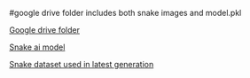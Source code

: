 #google drive folder includes both snake images and model.pkl

[Google drive folder](https://drive.google.com/drive/folders/1Anqir7YNB-4TpZ-eIOWprbuC18sT8Kkp?usp=sharing)

[Snake ai model](https://drive.google.com/file/d/1vwCAhmTKoBG84cRzVQbbwZNJO4L5f7b_/view?usp=sharing)

[Snake dataset used in latest generation](https://drive.google.com/file/d/1CelvG6rb9jU3kxXjZkFH2Mn3vCTtYufG/view?usp=sharing)
